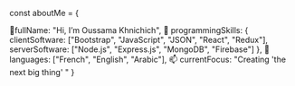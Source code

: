 const aboutMe = {

 👋fullName: "Hi, I’m Oussama Khnichich",
 👀 programmingSkills: {
    clientSoftware: ["Bootstrap", "JavaScript", "JSON", "React", "Redux"],
    serverSoftware: ["Node.js", "Express.js", "MongoDB", "Firebase"]
        },
  💞️ languages: ["French", "English", "Arabic"],
  📫 currentFocus: "Creating 'the next big thing' "
}
